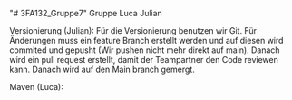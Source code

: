 "# 3FA132_Gruppe7" 
Gruppe Luca Julian

Versionierung (Julian): 
  Für die Versionierung benutzen wir Git.
  Für Änderungen muss ein feature Branch erstellt werden und auf diesen wird commited und gepusht (Wir pushen nicht mehr direkt auf main).
  Danach wird ein pull request erstellt, damit der Teampartner den Code reviewen kann.
  Danach wird auf den Main branch gemergt.

Maven (Luca):
